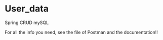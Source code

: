 # User_data
 Spring CRUD mySQL

For all the info you need, see the file of Postman and the documentation!! 
